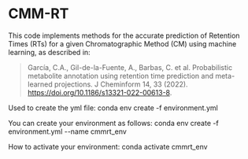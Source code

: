 # CMM-RT
This code implements methods for the accurate prediction of Retention Times 
(RTs) for a given Chromatographic Method (CM) using machine learning, as 
described in:

> García, C.A., Gil-de-la-Fuente, A., Barbas, C. et al. Probabilistic metabolite annotation using retention time prediction and meta-learned projections. J Cheminform 14, 33 (2022). https://doi.org/10.1186/s13321-022-00613-8. 


Used to create the yml file:
conda env create -f environment.yml

You can create your environment as follows:
conda env create -f environment.yml --name cmmrt_env

How to activate your environment:
conda activate cmmrt_env